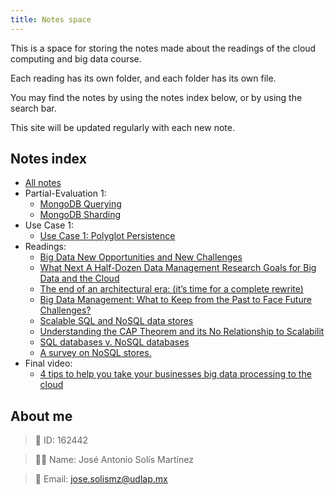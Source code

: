 ```yaml
---
title: Notes space
---
```

This is a space for storing the notes made about the readings of the cloud computing and big data course.

Each reading has its own folder, and each folder has its own file.

You may find the notes by using the notes index below, or by using the search bar.

This site will be updated regularly with each new note.

## Notes index

* [All notes](/notes)
* Partial-Evaluation 1:
    * [MongoDB Querying](/notes/Hands-On-1-MongoDB-Querying.pdf)
    * [MongoDB Sharding](/notes/Hands-On-1-MongoDB-Sharding.pdf)
* Use Case 1:
    * [Use Case 1: Polyglot Persistence](/notes/Polyglot-Data-management-on-the-Cloud.pdf)
* Readings:
    * [Big Data New Opportunities and New Challenges](/notes/Big%20Data%20New%20Opportunities%20and%20New%20Challenges/Big%20Data%20New%20Opportunities%20and%20New%20Challenges.md)
    * [What Next A Half-Dozen Data Management Research Goals for Big Data and the Cloud](/notes/What%20Next%20A%20Half-Dozen%20Data%20Management%20Research%20Goals%20for%20Big%20Data%20and%20the%20Cloud/What%20Next%20A%20Half-Dozen%20Data%20Management%20Research%20Goals%20for%20Big%20Data%20and%20the%20Cloud.md)
    * [The end of an architectural era: (it’s time for a complete rewrite)](/notes/Big%20Data%20New%20Opportunities%20and%20New%20Challenges/Big%20Data%20New%20Opportunities%20and%20New%20Challenges.md)
    * [Big Data Management: What to Keep from the Past to Face Future Challenges?](/notes/What%20Next%20A%20Half-Dozen%20Data%20Management%20Research%20Goals%20for%20Big%20Data%20and%20the%20Cloud/What%20Next%20A%20Half-Dozen%20Data%20Management%20Research%20Goals%20for%20Big%20Data%20and%20the%20Cloud.md)
    * [Scalable SQL and NoSQL data stores](/notes/Big%20Data%20New%20Opportunities%20and%20New%20Challenges/Big%20Data%20New%20Opportunities%20and%20New%20Challenges.md)
    * [Understanding the CAP Theorem and its No Relationship to Scalabilit](/notes/What%20Next%20A%20Half-Dozen%20Data%20Management%20Research%20Goals%20for%20Big%20Data%20and%20the%20Cloud/What%20Next%20A%20Half-Dozen%20Data%20Management%20Research%20Goals%20for%20Big%20Data%20and%20the%20Cloud.md)
    * [SQL databases v. NoSQL databases](/notes/Big%20Data%20New%20Opportunities%20and%20New%20Challenges/Big%20Data%20New%20Opportunities%20and%20New%20Challenges.md)
    * [A survey on NoSQL stores.](/notes/What%20Next%20A%20Half-Dozen%20Data%20Management%20Research%20Goals%20for%20Big%20Data%20and%20the%20Cloud/What%20Next%20A%20Half-Dozen%20Data%20Management%20Research%20Goals%20for%20Big%20Data%20and%20the%20Cloud.md)
 * Final video:
   * [4 tips to help you take your businesses big data processing to the cloud](https://youtu.be/zysXJKgqfa8)


## About me

> 🔢 ID: 162442

> 👨‍💻 Name: José Antonio Solís Martínez

> 📧 Email: jose.solismz@udlap.mx
